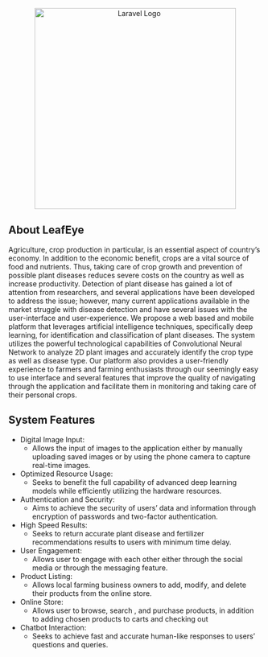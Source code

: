 <p align="center"><a href="https://laravel.com" target="_blank"><img src="LeafEye/public/images/logo.png" width="400" alt="Laravel Logo"></a></p>


## About LeafEye

Agriculture, crop production in particular, is an essential aspect of country’s economy. In addition to the economic benefit, crops are a vital source of food and nutrients. Thus, taking care of crop growth and prevention of possible plant diseases reduces severe costs on the country as well as increase productivity. Detection of plant disease has gained a lot of attention from researchers, and several applications have been developed to address the issue; however, many current applications available in the market struggle with disease detection and have several issues with the user-interface and user-experience. We propose a web based and mobile platform that leverages artificial intelligence techniques, specifically deep learning, for identification and classification of plant diseases. The system utilizes the powerful technological capabilities of Convolutional Neural Network to analyze 2D plant images and accurately identify the crop type as well as disease type. Our platform also provides a user-friendly experience to farmers and farming enthusiasts through our seemingly easy to use interface and several features that improve the quality of navigating through the application and facilitate them in monitoring and taking care of their personal crops.

## System Features

-	Digital Image Input: 
    -	Allows the input of  images to the application either by manually uploading saved images or by using the phone camera to capture real-time images.
- Optimized Resource Usage:
    - Seeks to benefit the full capability of advanced deep learning models while efficiently utilizing the hardware resources.
- Authentication and Security:
    - Aims to achieve the security of users’ data and information through encryption of passwords and two-factor authentication.
- High Speed Results:
    - Seeks to return accurate plant disease and fertilizer recommendations results to users with minimum time delay.
- User Engagement:
    - Allows user to engage with each other either through the social media or through the messaging feature.
- Product Listing:
    - Allows local farming business owners to add, modify, and delete their products from the online store.
-  Online Store:
    - Allows user to browse, search , and purchase products, in addition to adding chosen products to carts and checking out 
- Chatbot Interaction:
    - Seeks to achieve fast and accurate human-like responses to users’ questions and queries.
